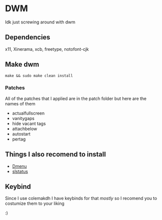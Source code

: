 # DWM

Idk just screwing around with dwm

## Dependencies 

x11, Xinerama, xcb, freetype, notofont-cjk

## Make dwm

`make && sudo make clean install`

### Patches

All of the patches that I applied are in the patch folder but here are the names of them 

- actualfullscreen
- vanitygaps
- hide vacant tags
- attachbelow
- autostart
- pertag

## Things I also recomend to install

- [Dmenu](https://tools.suckless.org/dmenu/)
- [slstatus](https://github.com/KEROJAM/slstatus)

## Keybind

Since I use colemakdh I have keybinds for that *mostly* so I recomend you to costumize them to your liking

:)
